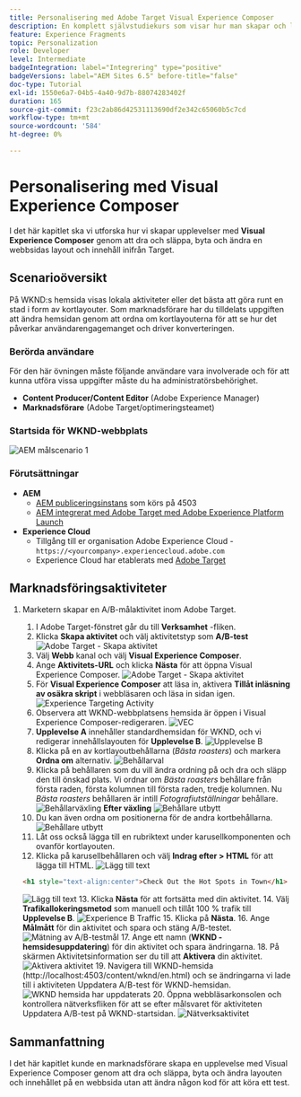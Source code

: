 ```yaml
---
title: Personalisering med Adobe Target Visual Experience Composer
description: En komplett självstudiekurs som visar hur man skapar och levererar personaliserade upplevelser med Adobe Target Visual Experience Composer (VEC).
feature: Experience Fragments
topic: Personalization
role: Developer
level: Intermediate
badgeIntegration: label="Integrering" type="positive"
badgeVersions: label="AEM Sites 6.5" before-title="false"
doc-type: Tutorial
exl-id: 1550e6a7-04b5-4a40-9d7b-88074283402f
duration: 165
source-git-commit: f23c2ab86d42531113690df2e342c65060b5c7cd
workflow-type: tm+mt
source-wordcount: '584'
ht-degree: 0%

---
```


# Personalisering med Visual Experience Composer

I det här kapitlet ska vi utforska hur vi skapar upplevelser med **Visual Experience Composer** genom att dra och släppa, byta och ändra en webbsidas layout och innehåll inifrån Target.

## Scenarioöversikt

På WKND:s hemsida visas lokala aktiviteter eller det bästa att göra runt en stad i form av kortlayouter. Som marknadsförare har du tilldelats uppgiften att ändra hemsidan genom att ordna om kortlayouterna för att se hur det påverkar användarengagemanget och driver konverteringen.

### Berörda användare

För den här övningen måste följande användare vara involverade och för att kunna utföra vissa uppgifter måste du ha administratörsbehörighet.

* **Content Producer/Content Editor** (Adobe Experience Manager)
* **Marknadsförare** (Adobe Target/optimeringsteamet)

### Startsida för WKND-webbplats

![AEM målscenario 1](assets/personalization-use-case-3/aem-target-use-case-3.png)

### Förutsättningar

* **AEM**
   * [AEM publiceringsinstans](./implementation.md#getting-aem) som körs på 4503
   * [AEM integrerat med Adobe Target med Adobe Experience Platform Launch](./using-launch-adobe-io.md#aem-target-using-launch-by-adobe)
* **Experience Cloud**
   * Tillgång till er organisation Adobe Experience Cloud - `https://<yourcompany>.experiencecloud.adobe.com`
   * Experience Cloud har etablerats med [Adobe Target](https://experiencecloud.adobe.com)

## Marknadsföringsaktiviteter

1. Marketern skapar en A/B-målaktivitet inom Adobe Target.
   1. I Adobe Target-fönstret går du till **Verksamhet** -fliken.
   2. Klicka **Skapa aktivitet** och välj aktivitetstyp som **A/B-test**
      ![Adobe Target - Skapa aktivitet](assets/personalization-use-case-2/create-ab-activity.png)
   3. Välj **Webb** kanal och välj **Visual Experience Composer**.
   4. Ange **Aktivitets-URL** och klicka **Nästa** för att öppna Visual Experience Composer.
      ![Adobe Target - Skapa aktivitet](assets/personalization-use-case-2/create-activity-ab-name.png)
   5. För **Visual Experience Composer** att läsa in, aktivera **Tillåt inläsning av osäkra skript** i webbläsaren och läsa in sidan igen.
      ![Experience Targeting Activity](assets/personalization-use-case-1/load-unsafe-scripts.png)
   6. Observera att WKND-webbplatsens hemsida är öppen i Visual Experience Composer-redigeraren.
      ![VEC](assets/personalization-use-case-2/vec.png)
   7. **Upplevelse A** innehåller standardhemsidan för WKND, och vi redigerar innehållslayouten för **Upplevelse B**.
      ![Upplevelse B](assets/personalization-use-case-3/use-case3-experience-b.png)
   8. Klicka på en av kortlayoutbehållarna (*Bästa roasters*) och markera **Ordna om** alternativ.
      ![Behållarval](assets/personalization-use-case-3/container-selection.png)
   9. Klicka på behållaren som du vill ändra ordning på och dra och släpp den till önskad plats. Vi ordnar om *Bästa roasters* behållare från första raden, första kolumnen till första raden, tredje kolumnen. Nu *Bästa roasters* behållaren är intill *Fotografiutställningar* behållare.
      ![Behållarväxling](assets/personalization-use-case-3/container-swap.png)
      **Efter växling**
      ![Behållare utbytt](assets/personalization-use-case-3/after-swap-1-3.png)
   10. Du kan även ordna om positionerna för de andra kortbehållarna.
      ![Behållare utbytt](assets/personalization-use-case-3/after-swap-all.png)
   11. Låt oss också lägga till en rubriktext under karusellkomponenten och ovanför kortlayouten.
   12. Klicka på karusellbehållaren och välj **Indrag efter > HTML** för att lägga till HTML.
      ![Lägg till text](assets/personalization-use-case-3/add-text.png)

      ```html
      <h1 style="text-align:center">Check Out the Hot Spots in Town</h1>
      ```

      ![Lägg till text](assets/personalization-use-case-3/after-changes.png)
   13. Klicka **Nästa** för att fortsätta med din aktivitet.
   14. Välj **Trafikallokeringsmetod** som manuell och tillåt 100 % trafik till **Upplevelse B**.
      ![Experience B Traffic](assets/personalization-use-case-2/traffic.png)
   15. Klicka på **Nästa**.
   16. Ange **Målmått** för din aktivitet och spara och stäng A/B-testet.
      ![Mätning av A/B-testmål](assets/personalization-use-case-2/goal-metric.png)
   17. Ange ett namn (**WKND - hemsidesuppdatering**) för din aktivitet och spara ändringarna.
   18. På skärmen Aktivitetsinformation ser du till att **Aktivera** din aktivitet.
      ![Aktivera aktivitet](assets/personalization-use-case-3/save-activity.png)
   19. Navigera till WKND-hemsida (http://localhost:4503/content/wknd/en.html) och se ändringarna vi lade till i aktiviteten Uppdatera A/B-test för WKND-hemsidan.
      ![WKND hemsida har uppdaterats](assets/personalization-use-case-3/activity-result.png)
   20. Öppna webbläsarkonsolen och kontrollera nätverksfliken för att se efter målsvaret för aktiviteten Uppdatera A/B-test på WKND-startsidan.
      ![Nätverksaktivitet](assets/personalization-use-case-3/activity-result.png)

## Sammanfattning

I det här kapitlet kunde en marknadsförare skapa en upplevelse med Visual Experience Composer genom att dra och släppa, byta och ändra layouten och innehållet på en webbsida utan att ändra någon kod för att köra ett test.
